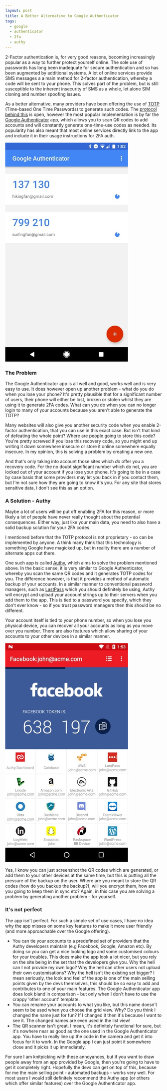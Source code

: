 ```yaml
---
layout: post
title: A Better Alternative to Google Authenticator
tags:
  - google
  - authenticator
  - 2fa
  - authy
---
```


2-Factor authentication is, for very good reasons, becoming increasingly popular as a way to further protect yourself online. The sole use of passwords has long been inadequate for secure authentication and so has been augmented by additional systems. A lot of online services provide SMS messages a a main method for 2-factor authentication, whereby a code will be sent to your phone. This solves part of the problem, but is still susceptible to the inherent insecurity of SMS as a whole, let alone SIM cloning and number spoofing issues.

As a better alternative, many providers have been offering the use of [TOTP](https://en.wikipedia.org/wiki/Time-based_One-time_Password_Algorithm) (Time-based One Time Passwords) to generate such codes. The [protocol behind this](https://tools.ietf.org/html/rfc6238) is open, however the most popular implementation is by far the [Google Authenticator](https://play.google.com/store/apps/details?id=com.google.android.apps.authenticator2&hl=en_GB) app, which allows you to scan QR codes to add accounts and will constantly generate one-time-use codes as needed. Its popularity has also meant that most online services directly link to the app and include it in their usage instructions for 2FA auth.

![Google Authenticator app](/images/2018/google-authenticator.jpg)

### The Problem

The Google Authenticator app is all well and good, works well and is very easy to use. It does however open up another problem - what do you do when you lose your phone? It's pretty plausible that for a significant number of users, their phone will either be lost, broken or stolen whilst they are using it to generate 2FA codes. What can you do when you can no longer login to many of your accounts because you aren't able to generate the TOTP?

Many websites will also give you another security code when you enable 2-factor authentication, that you can use in this exact case. But isn't that kind of defeating the whole point? Where are people going to store this code? You're pretty screwed if you lose this recovery code, so you might end up writing it down somewhere insecure or store it online somewhere equally insecure. In my opinion, this is solving a problem by creating a new one.

And that's only taking into account those sites which *do* offer you a recovery code. For the no doubt significant number which do not, you are locked out of your account if you lose your phone. It's going to be in a case by case basis that some providers may let you back in if you contact them, but I'm not sure how they are going to know it's you. For any site that stores sensitive data, I don't see this as an option.

### A Solution - Authy

Maybe a lot of users will be put off enabling 2FA for this reason, or more likely a lot of people have never really thought about the potential consequences. Either way, just like your main data, you need to also have a solid backup solution for your 2FA codes.

I mentioned before that the TOTP protocol is not proprietary - so can be implemented by anyone. A think many think that this technology is something Google have magicked up, but in reality there are a number of alternate apps out there.

One such app is called [Authy](https://play.google.com/store/apps/details?id=com.authy.authy&hl=en_GB), which aims to solve the problem mentioned above. In the basic sense, it is very similar to Google Authenticator, whereby you scan the same QR codes and it generates TOTP codes for you. The difference however, is that it provides a method of automatic backup of your accounts. In a similar manner to conventional password managers, such as [LastPass](https://www.lastpass.com/) which you should definitely be using, Authy will encrypt and upload your account strings up to their servers when you add them to the app. This is tied to a password you specify, which they don't ever know - so if you trust password managers then this should be no different.

Your account itself is tied to your phone number, so when you lose you physical device, you can recover all your accounts as long as you move over you number. There are also features which allow sharing of your accounts to your other devices in a similar manner.

![Authy app](/images/2018/authy-app.jpg)

Yes, I know you can just screenshot the QR codes which are generated, or add them to your other devices at the same time, but this is putting all the pressure of the backup on the user. Where are you meant to store the QR codes (how do you backup the backup?), will you encrypt them, how are you going to keep them in sync etc? Again, in this case you are solving a problem by generating another problem - for yourself.

### It's not perfect

The app isn't perfect. For such a simple set of use cases, I have no idea why the app misses on some key features to make it more user friendly (and more approachable over the Google offering).

- You can tie your accounts to a predefined set of providers that the Authy developers maintain (e.g Facebook, Google, Amazon etc). By doing so you can get a nice looking logo and some customised colours for your troubles. This does make the app look a lot nicer, but you rely on the site being in the set that the developers give you. Why the hell can I not provide my own logo? Why the hell can other users not upload their own customisations? Why the hell isn't the existing set bigger? I mean seriously, the look and feel of the app is one of the main selling points given by the devs themselves, this should be so easy to add and contributes to one of your main features. The Google Authenticator app does look bland in comparison - but only when I don't have to use the crappy 'other account' template.
- You can rename your accounts to what you like, but this name doesn't seem to be used when you choose the grid view. Why? Do you think I changed the name just for fun? If I changed it then it's because I want to see it. The changed names are even used in the list view!
- The QR scanner isn't great. I mean, it's definitely functional for sure, but it's nowhere near as good as the one used in the Google Authenticator app. You have to really line up the code in the camera and get it into focus for it to work. In the Google app I can just point it somewhere close and it picks it up immediately.

For sure I am knitpicking with these annoyances, but if you want to draw people away from an app provided by Google, then you're going to have to get it completely right. Hopefully the devs can get on top of this, because for me the main selling point - automated backups - works very well. For most users I would still definitely recommend the Authy app (or others which offer similar features) over the Google Authenticator app.
